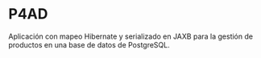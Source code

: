 # P4AD
Aplicación con mapeo Hibernate y serializado en JAXB para la gestión de productos en una base de datos de PostgreSQL.

